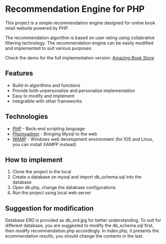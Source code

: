 # Recommendation Engine for PHP
This project is a simple recommendation engine designed for online book retail website powered by PHP. 

The recommendation algorithm is based on user rating using collabrative filtering technology. The recommendation engine can be easily modified and implemented to suit various purposes.

Check the demo for the full implementation version: 
[Amazing Book Store](http://sophiawang.ml/)


## Features
  - Build-in algorithms and functions
  - Provide both unpersonalize and personalize implementation
  - Easy to modify and implement
  - Integratble with other frameworks

## Technologies
* [PHP](http://www.php.net/) - Back-end scripting language
* [Phpmyadmin](https://www.phpmyadmin.net/) - Bringing Mysql to the web
* [WAMP](http://www.wampserver.com/en/) - Windows web development environment (for IOS and Linux, you can install XAMPP instead)

## How to implement
1. Clone the project in the local
2. Create a database on mysql and import db_schema.sql into the database
3. Open db.php, change the database configurations
4. Run the project using local web server

## Suggestion for modification
Database ERD is provided as db_erd.jpg for better understanding. To suit for different database, you are suggested to modify the db_schema.sql first, then modify recommendation.php accordingly. In index.php, it presents the ecommendation results, you should change the contents in the last.
